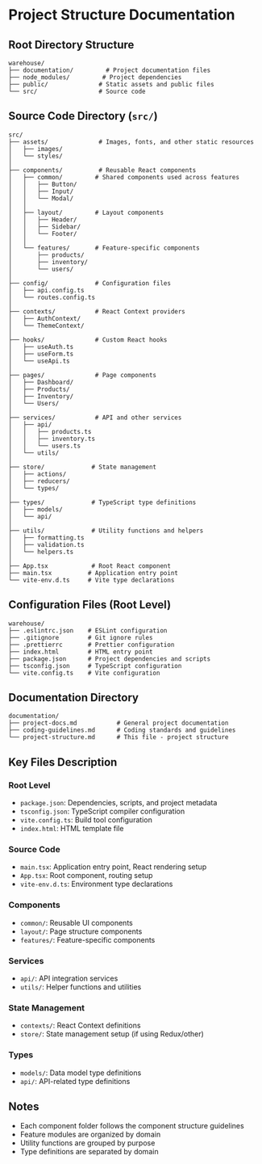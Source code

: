 # Project Structure Documentation

## Root Directory Structure

```
warehouse/
├── documentation/         # Project documentation files
├── node_modules/         # Project dependencies
├── public/              # Static assets and public files
└── src/                 # Source code
```

## Source Code Directory (`src/`)

```
src/
├── assets/              # Images, fonts, and other static resources
│   ├── images/
│   └── styles/
│
├── components/          # Reusable React components
│   ├── common/         # Shared components used across features
│   │   ├── Button/
│   │   ├── Input/
│   │   └── Modal/
│   │
│   ├── layout/         # Layout components
│   │   ├── Header/
│   │   ├── Sidebar/
│   │   └── Footer/
│   │
│   └── features/       # Feature-specific components
│       ├── products/
│       ├── inventory/
│       └── users/
│
├── config/             # Configuration files
│   ├── api.config.ts
│   └── routes.config.ts
│
├── contexts/           # React Context providers
│   ├── AuthContext/
│   └── ThemeContext/
│
├── hooks/              # Custom React hooks
│   ├── useAuth.ts
│   ├── useForm.ts
│   └── useApi.ts
│
├── pages/              # Page components
│   ├── Dashboard/
│   ├── Products/
│   ├── Inventory/
│   └── Users/
│
├── services/           # API and other services
│   ├── api/
│   │   ├── products.ts
│   │   ├── inventory.ts
│   │   └── users.ts
│   └── utils/
│
├── store/             # State management
│   ├── actions/
│   ├── reducers/
│   └── types/
│
├── types/             # TypeScript type definitions
│   ├── models/
│   └── api/
│
├── utils/             # Utility functions and helpers
│   ├── formatting.ts
│   ├── validation.ts
│   └── helpers.ts
│
├── App.tsx            # Root React component
├── main.tsx          # Application entry point
└── vite-env.d.ts     # Vite type declarations
```

## Configuration Files (Root Level)

```
warehouse/
├── .eslintrc.json    # ESLint configuration
├── .gitignore        # Git ignore rules
├── .prettierrc       # Prettier configuration
├── index.html        # HTML entry point
├── package.json      # Project dependencies and scripts
├── tsconfig.json     # TypeScript configuration
└── vite.config.ts    # Vite configuration
```

## Documentation Directory

```
documentation/
├── project-docs.md           # General project documentation
├── coding-guidelines.md      # Coding standards and guidelines
└── project-structure.md      # This file - project structure
```

## Key Files Description

### Root Level

- `package.json`: Dependencies, scripts, and project metadata
- `tsconfig.json`: TypeScript compiler configuration
- `vite.config.ts`: Build tool configuration
- `index.html`: HTML template file

### Source Code

- `main.tsx`: Application entry point, React rendering setup
- `App.tsx`: Root component, routing setup
- `vite-env.d.ts`: Environment type declarations

### Components

- `common/`: Reusable UI components
- `layout/`: Page structure components
- `features/`: Feature-specific components

### Services

- `api/`: API integration services
- `utils/`: Helper functions and utilities

### State Management

- `contexts/`: React Context definitions
- `store/`: State management setup (if using Redux/other)

### Types

- `models/`: Data model type definitions
- `api/`: API-related type definitions

## Notes

- Each component folder follows the component structure guidelines
- Feature modules are organized by domain
- Utility functions are grouped by purpose
- Type definitions are separated by domain

